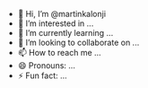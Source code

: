 - 👋 Hi, I’m @martinkalonji
- 👀 I’m interested in ...
- 🌱 I’m currently learning ...
- 💞️ I’m looking to collaborate on ...
- 📫 How to reach me ...
- 😄 Pronouns: ...
- ⚡ Fun fact: ...

<!---
martinkalonji/martinkalonji is a ✨ special ✨ repository because its `README.md` (this file) appears on your GitHub profile.
You can click the Preview link to take a look at your changes.
--->
